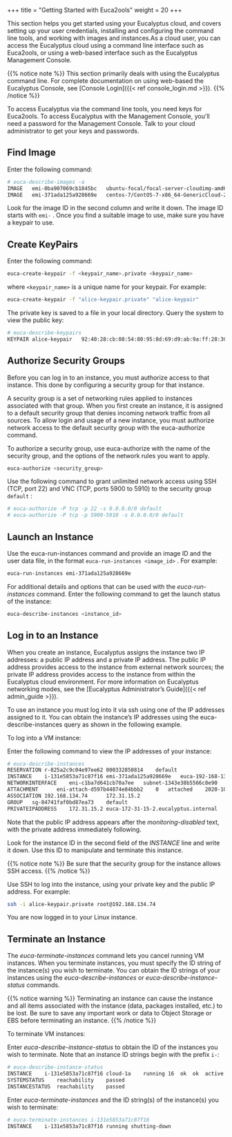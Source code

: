 +++
title = "Getting Started with Euca2ools"
weight = 20
+++


This section helps you get started using your Eucalyptus cloud, and covers setting up your user credentials, installing and configuring the command line tools, and working with images and instances.As a cloud user, you can access the Eucalyptus cloud using a command line interface such as Euca2ools, or using a web-based interface such as the Eucalyptus Management Console.


{{% notice note %}}
This section primarily deals with using the Eucalyptus command line. For complete documentation on using web-based the Eucalyptus Console, see [Console Login]({{< ref console_login.md >}}).
{{% /notice %}}

To access Eucalyptus via the command line tools, you need keys for Euca2ools. To access Eucalyptus with the Management Console, you'll need a password for the Management Console. Talk to your cloud administrator to get your keys and passwords.

## Find Image

Enter the following command:

```bash
# euca-describe-images -a
IMAGE	emi-0ba907069cb1845bc	ubuntu-focal/focal-server-cloudimg-amd64.raw.manifest.xml	000575948401	available	public	x86_64	machine				instance-storehvm	
IMAGE	emi-371ada125a928669e	centos-7/CentOS-7-x86_64-GenericCloud-2003.raw.manifest.xml	000575948401	available	public	x86_64	machine				instance-storehvm	
```

Look for the image ID in the second column and write it down. The image ID starts with `emi-` . Once you find a suitable image to use, make sure you have a keypair to use.

## Create KeyPairs

Enter the following command:

```bash
euca-create-keypair -f <keypair_name>.private <keypair_name>
```

where `<keypair_name>` is a unique name for your keypair. For example:

```bash
euca-create-keypair -f "alice-keypair.private" "alice-keypair"
```

The private key is saved to a file in your local directory. Query the system to view the public key:

```bash
# euca-describe-keypairs
KEYPAIR	alice-keypair	92:40:28:cb:08:54:80:95:8d:69:d9:ab:9a:ff:28:30:40:12:6a:66
```

## Authorize Security Groups

Before you can log in to an instance, you must authorize access to that instance. This done by configuring a security group for that instance.

A security group is a set of networking rules applied to instances associated with that group. When you first create an instance, it is assigned to a default security group that denies incoming network traffic from all sources. To allow login and usage of a new instance, you must authorize network access to the default security group with the euca-authorize command.

To authorize a security group, use euca-authorize with the name of the security group, and the options of the network rules you want to apply.

```bash
euca-authorize <security_group>
```

Use the following command to grant unlimited network access using SSH (TCP, port 22) and VNC (TCP, ports 5900 to 5910) to the security group `default` :

```bash
# euca-authorize -P tcp -p 22 -s 0.0.0.0/0 default
# euca-authorize -P tcp -p 5900-5910 -s 0.0.0.0/0 default
```
 
## Launch an Instance

Use the euca-run-instances command and provide an image ID and the user data file, in the format `euca-run-instances <image_id>` . For example: 

```bash
euca-run-instances emi-371ada125a928669e
```

For additional details and options that can be used with the *euca-run-instances* command. Enter the following command to get the launch status of the instance: 

```bash
euca-describe-instances <instance_id>
```

## Log in to an Instance

When you create an instance, Eucalyptus assigns the instance two IP addresses: a public IP address and a private IP address. The public IP address provides access to the instance from external network sources; the private IP address provides access to the instance from within the Eucalyptus cloud environment. For more information on Eucalyptus networking modes, see the [Eucalyptus Administrator’s Guide]({{< ref admin_guide >}}).

To use an instance you must log into it via ssh using one of the IP addresses assigned to it. You can obtain the instance’s IP addresses using the euca-describe-instances query as shown in the following example.

To log into a VM instance:

Enter the following command to view the IP addresses of your instance:

```bash
# euca-describe-instances
RESERVATION	r-825a2c9c04e97ee62	000332850814	default
INSTANCE	i-131e5853a71c87f16	emi-371ada125a928669e	euca-192-168-134-74.eucalyptus.mycloud.example.com	euca-172-31-15-2.eucalyptus.internal	running		0		t2.micro	2020-10-19T16:35:36.120Z	cloud-1a				monitoring-disabled	192.168.134.74	172.31.15.2	vpc-bded94e5dd0a07bc3	subnet-1343e38b5566c8e90	instance-store					hvm			sg-84741faf0bd87ea73				x86_64
NETWORKINTERFACE	eni-c1ba7d641cb70a7ee	subnet-1343e38b5566c8e90	vpc-bded94e5dd0a07bc3	000332850814	in-use	172.31.15.2	euca-172-31-15-2.eucalyptus.internal	true
ATTACHMENT		eni-attach-d597b44874e84bbb2	0	attached	2020-10-19T16:35:36.125Z	true
ASSOCIATION	192.168.134.74		172.31.15.2
GROUP	sg-84741faf0bd87ea73	default
PRIVATEIPADDRESS	172.31.15.2	euca-172-31-15-2.eucalyptus.internal	primary
```

Note that the public IP address appears after the *monitoring-disabled* text, with the private address immediately following.

Look for the instance ID in the second field of the *INSTANCE* line and write it down. Use this ID to manipulate and terminate this instance.

{{% notice note %}}
Be sure that the security group for the instance allows SSH access.
{{% /notice %}}

Use SSH to log into the instance, using your private key and the public IP address. For example:

```bash
ssh -i alice-keypair.private root@192.168.134.74 
```

You are now logged in to your Linux instance. 

## Terminate an Instance

The *euca-terminate-instances* command lets you cancel running VM instances. When you terminate instances, you must specify the ID string of the instance(s) you wish to terminate. You can obtain the ID strings of your instances using the *euca-describe-instances* or *euca-describe-instance-status* commands. 


{{% notice warning %}}
Terminating an instance can cause the instance and all items associated with the instance (data, packages installed, etc.) to be lost. Be sure to save any important work or data to Object Storage or EBS before terminating an instance. 
{{% /notice %}}

To terminate VM instances: 

Enter *euca-describe-instance-status* to obtain the ID of the instances you wish to terminate. Note that an instance ID strings begin with the prefix `i-`: 

```bash
# euca-describe-instance-status
INSTANCE	i-131e5853a71c87f16	cloud-1a	running	16	ok	ok	active	
SYSTEMSTATUS	reachability	passed	
INSTANCESTATUS	reachability	passed
```

Enter *euca-terminate-instances* and the ID string(s) of the instance(s) you wish to terminate: 

```bash
# euca-terminate-instances i-131e5853a71c87f16
INSTANCE	i-131e5853a71c87f16	running	shutting-down
```

